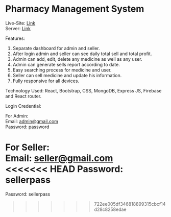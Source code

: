 <h1>Pharmacy Management System</h1>


Live-Site: [Link](https://newlifepharma.web.app/)<br/>
Server: [Link](https://github.com/Rashadul-Islam/pharma_server)

Features:

1. Separate dashboard for admin and seller.
2. After login admin and seller can see daily total sell and total profit.
3. Admin can add, edit, delete any medicine as well as any user.
4. Admin can generate sells report according to date.
5. Easy searching process for medicine and user.
6. Seller can sell medicine and update his information.
7. Fully responsive for all devices.


Technology Used: React, Bootstrap, CSS, MongoDB, Express JS, Firebase and React router.

Login Credential:

For Admin:<br/>
Email: admin@gmail.com<br/>
Password: password

For Seller:<br/>
Email: seller@gmail.com<br/>
<<<<<<< HEAD
Password: sellerpass
=======
Password: sellerpass
>>>>>>> 722ee005df346818899315cbcf14d28c8258edae
